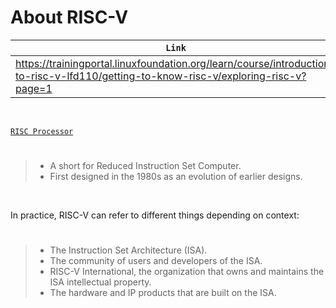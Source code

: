 # About RISC-V

| `Link` |
| ------ |
| https://trainingportal.linuxfoundation.org/learn/course/introduction-to-risc-v-lfd110/getting-to-know-risc-v/exploring-risc-v?page=1 |

<br />

[`RISC Processor`](https://en.wikipedia.org/wiki/Reduced_instruction_set_computer)
#

> - A short for Reduced Instruction Set Computer. <br />
> - First designed in the 1980s as an evolution of earlier designs.

<br />

In practice, RISC-V can refer to different things depending on context:
#

> - The Instruction Set Architecture (ISA).
> - The community of users and developers of the ISA.
> - RISC-V International, the organization that owns and maintains the ISA intellectual property.
> - The hardware and IP products that are built on the ISA.
